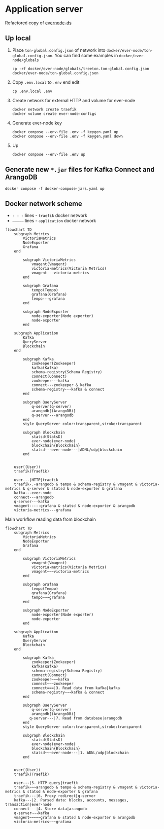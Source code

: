 # Application server

Refactored copy of [evernode-ds](https://github.com/tonlabs/evernode-ds)

## Up local

1. Place `ton-global.config.json` of network into `docker/ever-node/ton-global.config.json`. You can find some examples in `docker/ever-node/globals`
   ```shell
   cp -rf docker/ever-node/globals/treeton.ton-global.config.json docker/ever-node/ton-global.config.json
   ```
2. Copy `.env.local` to `.env` end edit
   ```shell
   cp .env.local .env
   ```
3. Create network for external HTTP and volume for ever-node
   ```shell
   docker network create traefik
   docker volume create ever-node-configs
   ```
4. Generate ever-node key
   ```shell
   docker compose --env-file .env -f keygen.yaml up
   docker compose --env-file .env -f keygen.yaml down
   ```
5. Up
   ```shell
   docker compose --env-file .env up
   ```

## Generate new `*.jar` files for Kafka Connect and ArangoDB

```shell
docker compose -f docker-compose-jars.yaml up
```

## Docker network scheme

* `- - -` lines - `traefik` docker network 
* `—————` lines - `application` docker network

```mermaid
flowchart TD
    subgraph Metrics
        VictoriaMetrics
        NodeExporter
        Grafana
    end

        subgraph VictoriaMetrics
            vmagent(Vmagent)
            victoria-metrics(Victoria Metrics)
            vmagent---victoria-metrics
        end

        subgraph Grafana
            tempo(Tempo)
            grafana(Grafana)
            tempo---grafana
        end

        subgraph NodeExporter
            node-exporter(Node exporter)
            node-exporter
        end

    subgraph Application
        Kafka
        QueryServer
        Blockchain
    end

        subgraph Kafka
            zookeeper(Zookeeper)
            kafka(Kafka)
            schema-registry(Schema Registry)
            connect(Connect)
            zookeeper---kafka
            connect---zookeeper & kafka
            schema-registry---kafka & connect
        end

        subgraph QueryServer
            q-server(q-server)
            arangodb[(ArangoDB)]
            q-server---arangodb
        end
        style QueryServer color:transparent,stroke:transparent

        subgraph Blockchain
            statsd(StatsD)
            ever-node(ever-node)
            blockchain{Blockchain}
            statsd---ever-node---|ADNL/udp|blockchain
        end


    user((User))
    traefik(Traefik)

    user---|HTTP|traefik
    traefik-.-arangodb & tempo & schema-registry & vmagent & victoria-metrics & q-server & statsd & node-exporter & grafana
    kafka---ever-node
    connect---arangodb
    q-server---kafka
    vmagent-----grafana & statsd & node-exporter & arangodb
    victoria-metrics---grafana
```

Main workflow reading data from blockchain
```mermaid
flowchart TD
    subgraph Metrics
        VictoriaMetrics
        NodeExporter
        Grafana
    end

        subgraph VictoriaMetrics
            vmagent(Vmagent)
            victoria-metrics(Victoria Metrics)
            vmagent~~~victoria-metrics
        end

        subgraph Grafana
            tempo(Tempo)
            grafana(Grafana)
            tempo~~~grafana
        end

        subgraph NodeExporter
            node-exporter(Node exporter)
            node-exporter
        end

    subgraph Application
        Kafka
        QueryServer
        Blockchain
    end

        subgraph Kafka
            zookeeper(Zookeeper)
            kafka(Kafka)
            schema-registry(Schema Registry)
            connect(Connect)
            zookeeper~~~kafka
            connect~~~zookeeper
            connect===|3. Read data from kafka|kafka
            schema-registry~~~kafka & connect
        end

        subgraph QueryServer
            q-server(q-server)
            arangodb[(ArangoDB)]
           q-server---|7. Read from database|arangodb
        end
        style QueryServer color:transparent,stroke:transparent

        subgraph Blockchain
            statsd(StatsD)
            ever-node(ever-node)
            blockchain{Blockchain}
            statsd~~~ever-node---|1. ADNL/udp|blockchain
        end


    user((User))
    traefik(Traefik)

    user---|5. HTTP query|traefik
    traefik~~~arangodb & tempo & schema-registry & vmagent & victoria-metrics & statsd & node-exporter & grafana
    traefik---|6. Proxy redirect|q-server
    kafka---|2. Parsed data: blocks, accounts, messages, transaction|ever-node
    connect---|4. Store data|arangodb
    q-server~~~kafka
    vmagent~~~~~grafana & statsd & node-exporter & arangodb
    victoria-metrics~~~grafana
```
